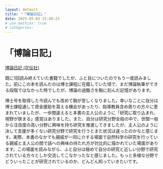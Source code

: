 ```yaml
---
layout: default
title: "「博論日記」"
date: 2025-05-03 15:48:23
# use_mathjax: true
# categories:
---
```


# 「博論日記」

[博論日記 (花伝社)](https://www.kadensha.net/book/b10032530.html)

既に1回読み終えていた書籍でしたが、ふと目についたのでもう一度読みました。前にこの本を読んだのは博士課程に在籍していた頃で、まだ博論執筆ができる段階ではなかった時でしたが、博論の過酷さを胸に刻んだ記憶があります。

博士号を取得した今読んでも改めて胸が苦しくなりました。幸いなことに自分は博士課程通して資金援助を貰える機会があったり、指導教員含め周りの方々に恵まれていましたが、一歩間違えると本書の主人公のように「研究に取り込まれ、視野が狭まる」感覚はありました。また、自分は研究分野全般の中で、世間一般から注目度の高い分野に興味を持ち研究を推進してきましたが、主人公のように決して支援が多くない研究分野で研究を行うとまた状況は違ったのかなと感じます。実際、本書のなかでも親戚が一同に介する場面で自然科学の研究を行っている親戚と主人公の間で話への興味の持たれ方が対比的に描かれていた場面があります。この場面を読みながら、ふと自分は極めて自分の研究と近しい分野で研究されている方々としか交流してこなかったなと感じました。もっと多様な分野でどういったことが研究されているのか、どんどん知っていきたいです。
